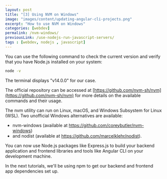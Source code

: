 ```yaml
---
layout: post
title: "[3] Using NVM on Windows"
image: "images/content/updating-angular-cli-projects.png"
excerpt: "How to use NVM on Windows" 
categories: [webdev]
permalink: /nvm-windows/
previousLink: /use-nodejs-run-javascript-servers/
tags : [webdev, nodejs , javascript] 
---
```


You can use the following command to check the current version and verify that you have Node.js installed on your system:

```bash
node -v
```
The terminal displays "v14.0.0" for our case.

The official repository can be accessed at [https://github.com/nvm-sh/nvm](https://github.com/nvm-sh/nvm) for more details on the available commands and their usage.

The nvm utility can run on Linux, macOS, and Windows Subsystem for Linux (WSL). Two unofficial Windows alternatives are available: 

- nvm-windows (available at https://github.com/coreybutler/nvm-windows) 
- and nodist (available at https://github.com/marcelklehr/nodist).

You can now use Node.js packages like Express.js to build your backend application and frontend libraries and tools like Angular CLI on your development machine.

In the next tutorials, we'll be using npm to get our backend and frontend app dependencies set up.

